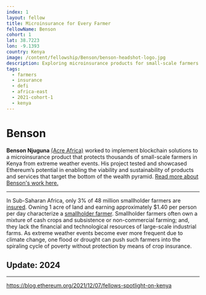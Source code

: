 ```yaml
---
index: 1
layout: fellow
title: Microinsurance for Every Farmer
fellowName: Benson
cohort: 1
lat: 38.7223
lon: -9.1393
country: Kenya
image: /content/fellowship/Benson/benson-headshot-logo.jpg
description: Exploring microinsurance products for small-scale farmers in Kenya to protect them from extreme weather events.
tags:
  - farmers
  - insurance
  - defi
  - africa-east
  - 2021-cohort-1
  - kenya
---
```


# Benson

**Benson Njuguna** [(Acre Africa)](https://acreafrica.com/) worked to implement blockchain solutions to a microinsurance product that protects thousands of small-scale farmers in Kenya from extreme weather events. His project tested and showcased Ethereum’s potential in enabling the viability and sustainability of products and services that target the bottom of the wealth pyramid. [Read more about Benson's work here.](https://blog.ethereum.org/2021/12/07/fellows-spotlight-on-kenya/)

---


In Sub-Saharan Africa, only 3% of 48 million smallholder farmers are [insured](https://www.raflearning.org/sites/default/files/sep_2018_isf_syngneta_insurance_report_final.pdf?token=1i4u5GwD). Owning 1 acre of land and earning approximately $1.40 per person per day characterize a [smallholder farmer](http://www.fao.org/3/i5251e/i5251e.pdf). Smallholder farmers often own a mixture of cash crops and subsistence or non-commercial farming; and, they lack the financial and technological resources of large-scale industrial farms. As extreme weather events become ever more frequent due to climate change, one flood or drought can push such farmers into the spiraling cycle of poverty without protection by means of crop insurance.

## Update: 2024

---

https://blog.ethereum.org/2021/12/07/fellows-spotlight-on-kenya
